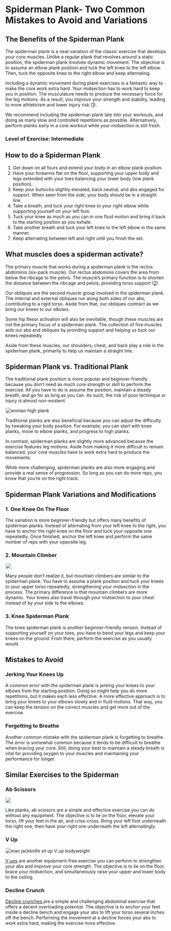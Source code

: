 # Spiderman Plank- Two Common Mistakes to Avoid and Variations

## The Benefits of the Spiderman Plank

The spiderman plank is a neat variation of the classic exercise that develops your core muscles. Unlike a regular plank that revolves around a static position, the spiderman plank involves dynamic movement. The objective is to assume an elbow plank position and tuck the left knee to the left elbow. Then, tuck the opposite knee to the right elbow and keep alternating.

Including a dynamic movement during plank exercises is a fantastic way to make the core work extra hard. Your midsection has to work hard to keep you in position. The musculature needs to produce the necessary force for the leg motions. As a result, you improve your strength and stability, leading to more athleticism and lower injury risk ([1](https://pubmed.ncbi.nlm.nih.gov/24427426/)).

We recommend including the spiderman plank late into your workouts, and doing as many slow and controlled repetitions as possible. Alternatively, perform planks early in a core workout while your midsection is still fresh.

### Level of Exercise: Intermediate

## How to do a Spiderman Plank

  1. Get down on all fours and extend your body in an elbow plank position. 
  2. Have your forearms flat on the floor, supporting your upper body and legs extended with your toes balancing your lower body (low plank position). 
  3. Keep your buttocks slightly elevated, back neutral, and abs engaged for support. When seen from the side, your body should be in a straight line.
  4. Take a breath, and tuck your right knee to your right elbow while supporting yourself on your left foot.
  5. Tuck your knee as much as you can in one fluid motion and bring it back to the starting position as you exhale.
  6. Take another breath and tuck your left knee to the left elbow in the same manner.
  7. Keep alternating between left and right until you finish the set.

## What muscles does a spiderman activate?

The primary muscle that works during a spiderman plank is the rectus abdominis (six-pack muscle). Our rectus abdominis covers the area from below the ribcage to the pelvis. The muscle’s primary function is to shorten the distance between the ribcage and pelvis, providing torso support ([2](https://www.physio-pedia.com/Rectus_Abdominis)).

Our obliques are the second muscle group involved in the spiderman plank. The internal and external obliques run along both sides of our abs, contributing to a rigid torso. Aside from that, our obliques contract as we bring our knees to our elbows.

Some hip flexor activation will also be inevitable, though these muscles are not the primary focus of a spiderman plank. The collection of five muscles aids our abs and obliques by providing support and helping us tuck our knees repeatedly.

Aside from these muscles, our shoulders, chest, and back play a role in the spiderman plank, primarily to help us maintain a straight line.

## Spiderman Plank vs. Traditional Plank 

The traditional plank position is more popular and beginner-friendly because you don’t need as much core strength or skill to perform the exercise. All you have to do is assume the position, maintain a steady breath, and go for as long as you can. As such, the risk of poor technique or injury is almost non-existent. 

![woman high plank](data:image/gif;base64,R0lGODlhAQABAAAAACH5BAEKAAEALAAAAAABAAEAAAICTAEAOw==)![woman high plank](https://www.hevyapp.com/wp-content/uploads/pexels-marta-wave-6453942-1.jpg)

Traditional planks are also beneficial because you can adjust the difficulty by tweaking your body position. For example, you can start with knee planks, move to elbow planks, and progress to high planks. 

In contrast, spiderman planks are slightly more advanced because the exercise features leg motions. Aside from making it more difficult to remain balanced, your core muscles have to work extra hard to produce the movements. 

While more challenging, spiderman planks are also more engaging and provide a real sense of progression. So long as you can do more reps, you know that you’re on the right track.

## Spiderman Plank Variations and Modifications

### 1\. One Knee On The Floor

The variation is more beginner-friendly but offers many benefits of spiderman planks. Instead of alternating from your left knee to the right, you have to anchor the right knee on the floor and tuck your opposite one repeatedly. Once finished, anchor the left knee and perform the same number of reps with your opposite leg.

### 2\. Mountain Climber

![](data:image/gif;base64,R0lGODlhAQABAAAAACH5BAEKAAEALAAAAAABAAEAAAICTAEAOw==)![](https://pump-app.s3.eu-west-2.amazonaws.com/exercise-assets/06301101-Mountain-Climber_Cardio_small.jpg)

Many people don’t realize it, but mountain climbers are similar to the spiderman plank. You have to assume a plank position and tuck your knees to your upper torso repeatedly, strengthening your midsection in the process. The primary difference is that mountain climbers are more dynamic. Your knees also travel through your midsection to your chest instead of by your side to the elbows.

### 3\. Knee Spiderman Plank

The knee spiderman plank is another beginner-friendly version. Instead of supporting yourself on your toes, you have to bend your legs and keep your knees on the ground. From there, perform the exercise as you usually would.

## Mistakes to Avoid

### Jerking Your Knees Up

A common error with the spiderman plank is jerking your knees to your elbows from the starting position. Doing so might help you do more repetitions, but it makes each less effective. A more effective approach is to bring your knees to your elbows slowly and in fluid motions. That way, you can keep the tension on the correct muscles and get more out of the exercise.

### Forgetting to Breathe

Another common mistake with the spiderman plank is forgetting to breathe. The error is somewhat common because it tends to be difficult to breathe when bracing your core. Still, doing your best to maintain a steady breath is vital for providing oxygen to your muscles and maintaining your performance for longer.

## Similar Exercises to the Spiderman

### Ab Scissors

![](data:image/gif;base64,R0lGODlhAQABAAAAACH5BAEKAAEALAAAAAABAAEAAAICTAEAOw==)![](https://pump-app.s3.eu-west-2.amazonaws.com/exercise-assets/28931101-Scissors-\(advanced\)-\(female\)_small.jpg)

Like planks, ab scissors are a simple and effective exercise you can do without any equipment. The objective is to lie on the floor, elevate your torso, lift your feet in the air, and criss-cross. Bring your left foot underneath the right one, then have your right one underneath the left alternatingly.

### V Up

![man jackknife sit up V up bodyweight](data:image/gif;base64,R0lGODlhAQABAAAAACH5BAEKAAEALAAAAAABAAEAAAICTAEAOw==)![man jackknife sit up V up bodyweight](https://www.hevyapp.com/wp-content/uploads/DSC03886-1024x683.jpg)

[V ups](https://www.hevyapp.com/exercises/how-to-v-up/) are another equipment-free exercise you can perform to strengthen your abs and improve your core strength. The objective is to lie on the floor, brace your midsection, and simultaneously raise your upper and lower body to the ceiling.

### Decline Crunch

[Decline crunches ](https://www.hevyapp.com/exercises/how-to-decline-crunch/)are a simple and challenging abdominal exercise that offers a decent overloading potential. The objective is to anchor your feet inside a decline bench and engage your abs to lift your torso several inches off the bench. Performing the movement at a decline forces your abs to work extra hard, making the exercise more effective.